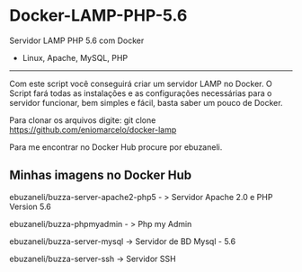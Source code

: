 # Docker-LAMP-PHP-5.6
Servidor LAMP PHP 5.6 com Docker
- Linux, Apache, MySQL, PHP
------------------------------------------------------------------------------------------------------------------------------------------

Com este script você conseguirá criar um servidor LAMP no Docker.
O Script fará todas as instalações e as configurações necessárias para o servidor funcionar, bem simples e fácil, basta saber um pouco de Docker.

Para clonar os arquivos digite: git clone https://github.com/eniomarcelo/docker-lamp


Para me encontrar no Docker Hub procure por ebuzaneli.

Minhas imagens no Docker Hub
------------------------------

ebuzaneli/buzza-server-apache2-php5 - > Servidor Apache 2.0 e PHP Version 5.6

ebuzaneli/buzza-phpmyadmin - > Php my Admin

ebuzaneli/buzza-server-mysql -> Servidor de BD Mysql - 5.6

ebuzaneli/buzza-server-ssh -> Servidor SSH
